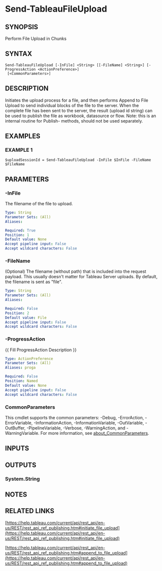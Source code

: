 # Send-TableauFileUpload

## SYNOPSIS
Perform File Upload in Chunks

## SYNTAX

```
Send-TableauFileUpload [-InFile] <String> [[-FileName] <String>] [-ProgressAction <ActionPreference>]
 [<CommonParameters>]
```

## DESCRIPTION
Initiates the upload process for a file, and then performs Append to File Upload to send individual blocks of the file to the server.
When the complete file has been sent to the server, the result (upload id string) can be used to publish the file as workbook, datasource or flow.
Note: this is an internal routine for Publish- methods, should not be used separately.

## EXAMPLES

### EXAMPLE 1
```
$uploadSessionId = Send-TableauFileUpload -InFile $InFile -FileName $FileName
```

## PARAMETERS

### -InFile
The filename of the file to upload.

```yaml
Type: String
Parameter Sets: (All)
Aliases:

Required: True
Position: 1
Default value: None
Accept pipeline input: False
Accept wildcard characters: False
```

### -FileName
(Optional) The filename (without path) that is included into the request payload.
This usually doesn't matter for Tableau Server uploads.
By default, the filename is sent as "file".

```yaml
Type: String
Parameter Sets: (All)
Aliases:

Required: False
Position: 2
Default value: File
Accept pipeline input: False
Accept wildcard characters: False
```

### -ProgressAction
{{ Fill ProgressAction Description }}

```yaml
Type: ActionPreference
Parameter Sets: (All)
Aliases: proga

Required: False
Position: Named
Default value: None
Accept pipeline input: False
Accept wildcard characters: False
```

### CommonParameters
This cmdlet supports the common parameters: -Debug, -ErrorAction, -ErrorVariable, -InformationAction, -InformationVariable, -OutVariable, -OutBuffer, -PipelineVariable, -Verbose, -WarningAction, and -WarningVariable. For more information, see [about_CommonParameters](http://go.microsoft.com/fwlink/?LinkID=113216).

## INPUTS

## OUTPUTS

### System.String
## NOTES

## RELATED LINKS

[https://help.tableau.com/current/api/rest_api/en-us/REST/rest_api_ref_publishing.htm#initiate_file_upload](https://help.tableau.com/current/api/rest_api/en-us/REST/rest_api_ref_publishing.htm#initiate_file_upload)

[https://help.tableau.com/current/api/rest_api/en-us/REST/rest_api_ref_publishing.htm#append_to_file_upload](https://help.tableau.com/current/api/rest_api/en-us/REST/rest_api_ref_publishing.htm#append_to_file_upload)


